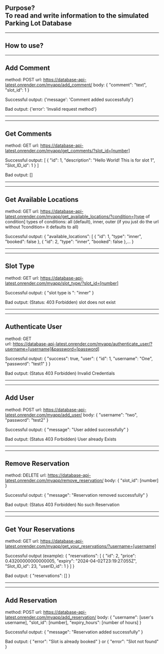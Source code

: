 **Purpose?** <br/>
To read and write information to the simulated Parking Lot Database
------------------------------------------------------
------------------------------------------------------

How to use?
------------------------------------------------------
------------------------------------------------------
Add Comment
------------
method: POST
url: https://database-api-latest.onrender.com/myapp/add_comment/
body: {
	"comment": "text",
	"slot_id": 1
}

Successful output:
{'message': 'Comment added successfully'}

Bad output:
{'error': 'Invalid request method'}


------------------------------------------------------
------------------------------------------------------
Get Comments
------------
method: GET
url: https://database-api-latest.onrender.com/myapp/get_comments/?slot_id=[number]


Successful output:
[
  {
    "id": 1,
    "description": "Hello World! This is for slot 1",
    "Slot_ID_id": 1
  }
]

Bad output:
[]


------------------------------------------------------
------------------------------------------------------
Get Available Locations
------------
method: GET 
url: https://database-api-latest.onrender.com/myapp/get_available_locations/?condition=[type of condition]
types of conditions: all (default), inner, outer 
(if you just do the url without ?condition= it defaults to all)

Successful output:
{
  "available_locations": [
	{
	  "id": 1,
	  "type": "inner",
	  "booked": false
	},
	{
	  "id": 2,
	  "type": "inner",
	  "booked": false
	},...
}


------------------------------------------------------
------------------------------------------------------
Slot Type
------------
method: GET
url: https://database-api-latest.onrender.com/myapp/slot_type/?slot_id=[number]

Successful output:
{
  "slot type is ": "inner"
}

Bad output: (Status: 403 Forbidden)
slot does not exist



------------------------------------------------------
------------------------------------------------------
Authenticate User
------------
method: GET  
url: https://database-api-latest.onrender.com/myapp/authenticate_user/?username=[username]&password=[password]

Successful output:
{
  "success": true,
  "user": {
    "id": 1,
    "username": "One",
    "password": "test1"
  }
}

Bad output: (Status 403 Forbidden)
Invalid Credentials


------------------------------------------------------
------------------------------------------------------
Add User
------------
method: POST 
url: https://database-api-latest.onrender.com/myapp/add_user/
body: {
  "username": "two",
  "password": "test2"
}

Successful output:
{
  "message": "User added successfully"
}

Bad output: (Status 403 Forbidden)
User already Exists


------------------------------------------------------
------------------------------------------------------
Remove Reservation
------------
method: DELETE
url: https://database-api-latest.onrender.com/myapp/remove_reservation/
body: {
	"slot_id": [number]
}

Successful output:
{
  "message": "Reservation removed successfully"
}

Bad output: (Status 403 Forbidden)
No such Reservation


------------------------------------------------------
------------------------------------------------------
Get Your Reservations
------------
method: GET 
url: https://database-api-latest.onrender.com/myapp/get_your_reservations/?username=[username]

Successful output (example):
{
  "reservations": [
    {
      "id": 2,
      "price": 0.43200000000000005,
      "expiry": "2024-04-02T23:19:27.055Z",
      "Slot_ID_id": 23,
      "userID_id": 1
    }
  ]
}

Bad output:
{
  "reservations": []
}

------------------------------------------------------
------------------------------------------------------
Add Reservation
------------
method: POST
url: https://database-api-latest.onrender.com/myapp/add_reservation/
body: {
	"username": [user's username],
	"slot_id": [number],
	"expiry_hours": [number of hours]
}

Successful output:
{
  "message": "Reservation added successfully"
}

Bad output:
{
  "error": "Slot is already booked"
}
or
{
  "error": "Slot not found"
}

